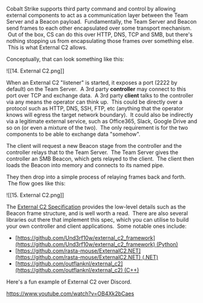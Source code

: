 Cobalt Strike supports third party command and control by allowing external components to act as a communication layer between the Team Server and a Beacon payload.  Fundamentally, the Team Server and Beacon send frames to each other encapsulated over some transport mechanism.  Out of the box, CS can do this over HTTP, DNS, TCP and SMB, but there's nothing stopping us from encapsulating those frames over something else.  This is what External C2 allows.

Conceptually, that can look something like this:

![[14. External C2.png]]


When an External C2 "listener" is started, it exposes a port (2222 by default) on the Team Server.  A 3rd party **controller** may connect to this port over TCP and exchange data.  A 3rd party **client** talks to the controller via any means the operator can think up.  This could be directly over a protocol such as HTTP, DNS, SSH, FTP, etc (anything that the operator knows will egress the target network boundary).  It could also be indirectly via a legitimate external service, such as Office365, Slack, Google Drive and so on (or even a mixture of the two).  The only requirement is for the two components to be able to exchange data "somehow".

The client will request a new Beacon stage from the controller and the controller relays that to the Team Server.  The Team Server gives the controller an SMB Beacon, which gets relayed to the client.  The client then loads the Beacon into memory and connects to its named pipe.

They then drop into a simple process of relaying frames back and forth.  The flow goes like this:

![[15. External C2.png]]

The [External C2 Specification](https://www.cobaltstrike.com/downloads/externalc2spec.pdf) provides the low-level details such as the Beacon frame structure, and is well worth a read.  There are also several libraries out there that implement this spec, which you can utilise to build your own controller and client applications.  Some notable ones include:

-   [https://github.com/Und3rf10w/external_c2_framework](https://github.com/Und3rf10w/external_c2_framework) (Python)
-   [https://github.com/rasta-mouse/ExternalC2.NET](https://github.com/rasta-mouse/ExternalC2.NET) (.NET)
-   [https://github.com/outflanknl/external_c2](https://github.com/outflanknl/external_c2) (C++)

Here's a fun example of External C2 over Discord.

https://www.youtube.com/watch?v=OB4Xk2bCaes

